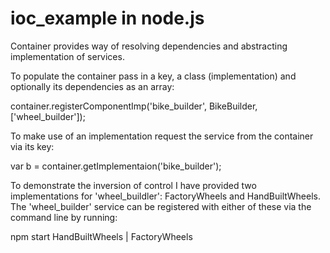 # ioc_example in node.js

Container provides way of resolving dependencies and abstracting implementation of services.

To populate the container pass in a key, a class (implementation) and optionally its dependencies as an array:

container.registerComponentImp('bike_builder', BikeBuilder, ['wheel_builder']);

To make use of an implementation request the service from the container via its key:

var b = container.getImplementaion('bike_builder');

To demonstrate the inversion of control I have provided two implementations for 'wheel_buildler': FactoryWheels and HandBuiltWheels. The 'wheel_builder' service can be registered with either of these via the command line by running:

npm start HandBuiltWheels | FactoryWheels





